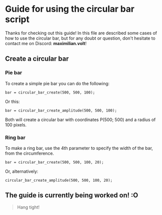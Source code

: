 # Guide for using the circular bar script

Thanks for checking out this guide!
In this file are described some cases of how to use the circular bar, but for any doubt or question, don't hesitate to contact me on Discord: **maximilian.volt**!

## Create a circular bar

### Pie bar

To create a simple pie bar you can do the following:

```gml
bar = circular_bar_create(500, 500, 100);
```

Or this:

```gml
bar = circular_bar_create_amplitude(500, 500, 100);
```

Both will create a circular bar with coordinates P(500; 500) and a radius of 100 pixels.

### Ring bar

To make a ring bar, use the 4th parameter to specify the width of the bar, from the circumference.

```gml
bar = circular_bar_create(500, 500, 100, 20);
```

Or, alternatively:

```gml
circular_bar_create_amplitude(500, 500, 100, 20);
```

## The guide is currently being worked on! :O

> Hang tight!
